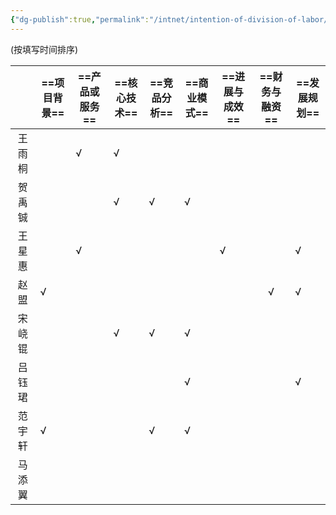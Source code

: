 ```yaml
---
{"dg-publish":true,"permalink":"/intnet/intention-of-division-of-labor/","dgPassFrontmatter":true}
---
```


(按填写时间排序)

|     | ==项目背景== | ==产品或服务== | ==核心技术== | ==竞品分析== | ==商业模式== | ==进展与成效== | ==财务与融资== | ==发展规划== |
| :-: | -------- | ----- | ---- | ---- | ---- | ----- | :---: | ---- |
| 王雨桐 |          | √     | √    |      |      |       |       |      |
| 贺禹铖 |          |       | √    | √    | √    |       |       |      |
| 王星惠 |          | √     |      |      |      | √     |       | √    |
| 赵盟  | √        |       |      |      |      |       |   √   | √    |
| 宋峣锟 |          |       | √    | √    | √    |       |       |      |
| 吕钰珺 |          |       |      |      | √    |       |       | √    |
| 范宇轩 | √        |       |      | √    | √    |       |       |      |
| 马添翼 |          |       |      |      |      |       |       |      |
